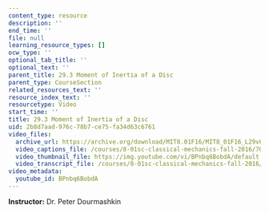 ```yaml
---
content_type: resource
description: ''
end_time: ''
file: null
learning_resource_types: []
ocw_type: ''
optional_tab_title: ''
optional_text: ''
parent_title: 29.3 Moment of Inertia of a Disc
parent_type: CourseSection
related_resources_text: ''
resource_index_text: ''
resourcetype: Video
start_time: ''
title: 29.3 Moment of Inertia of a Disc
uid: 2b8d7aad-976c-78b7-ce75-fa34d63c6761
video_files:
  archive_url: https://archive.org/download/MIT8.01F16/MIT8_01F16_L29v03_360p.mp4
  video_captions_file: /courses/8-01sc-classical-mechanics-fall-2016/7081e4e606655e92a6ddf8db864ec9f2_BPnbq6BobdA.vtt
  video_thumbnail_file: https://img.youtube.com/vi/BPnbq6BobdA/default.jpg
  video_transcript_file: /courses/8-01sc-classical-mechanics-fall-2016/04babd9c0fbc1f550ba4ec7d19f9aa9d_BPnbq6BobdA.pdf
video_metadata:
  youtube_id: BPnbq6BobdA
---
```


**Instructor:** Dr. Peter Dourmashkin

